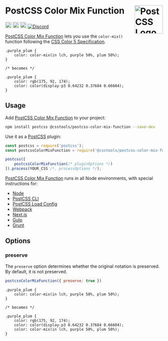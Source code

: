 # PostCSS Color Mix Function [<img src="https://postcss.github.io/postcss/logo.svg" alt="PostCSS Logo" width="90" height="90" align="right">][PostCSS]

[<img alt="npm version" src="https://img.shields.io/npm/v/@csstools/postcss-color-mix-function.svg" height="20">][npm-url] [<img alt="CSS Standard Status" src="https://cssdb.org/images/badges/color-mix.svg" height="20">][css-url] [<img alt="Build Status" src="https://github.com/csstools/postcss-plugins/workflows/test/badge.svg" height="20">][cli-url] [<img alt="Discord" src="https://shields.io/badge/Discord-5865F2?logo=discord&logoColor=white">][discord]

[PostCSS Color Mix Function] lets you use the `color-mix()` function following the [CSS Color 5 Specification].

```pcss
.purple_plum {
	color: color-mix(in lch, purple 50%, plum 50%);
}

/* becomes */

.purple_plum {
	color: rgb(175, 92, 174);
	color: color(display-p3 0.64232 0.37684 0.66604);
}
```

## Usage

Add [PostCSS Color Mix Function] to your project:

```bash
npm install postcss @csstools/postcss-color-mix-function --save-dev
```

Use it as a [PostCSS] plugin:

```js
const postcss = require('postcss');
const postcssColorMixFunction = require('@csstools/postcss-color-mix-function');

postcss([
	postcssColorMixFunction(/* pluginOptions */)
]).process(YOUR_CSS /*, processOptions */);
```

[PostCSS Color Mix Function] runs in all Node environments, with special
instructions for:

- [Node](INSTALL.md#node)
- [PostCSS CLI](INSTALL.md#postcss-cli)
- [PostCSS Load Config](INSTALL.md#postcss-load-config)
- [Webpack](INSTALL.md#webpack)
- [Next.js](INSTALL.md#nextjs)
- [Gulp](INSTALL.md#gulp)
- [Grunt](INSTALL.md#grunt)

## Options

### preserve

The `preserve` option determines whether the original notation
is preserved. By default, it is not preserved.

```js
postcssColorMixFunction({ preserve: true })
```

```pcss
.purple_plum {
	color: color-mix(in lch, purple 50%, plum 50%);
}

/* becomes */

.purple_plum {
	color: rgb(175, 92, 174);
	color: color(display-p3 0.64232 0.37684 0.66604);
	color: color-mix(in lch, purple 50%, plum 50%);
}
```

[cli-url]: https://github.com/csstools/postcss-plugins/actions/workflows/test.yml?query=workflow/test
[css-url]: https://cssdb.org/#color-mix
[discord]: https://discord.gg/bUadyRwkJS
[npm-url]: https://www.npmjs.com/package/@csstools/postcss-color-mix-function

[PostCSS]: https://github.com/postcss/postcss
[PostCSS Color Mix Function]: https://github.com/csstools/postcss-plugins/tree/main/plugins/postcss-color-mix-function
[CSS Color 5 Specification]: https://www.w3.org/TR/css-color-5/#color-mix
